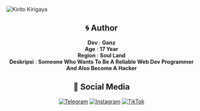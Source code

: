 ![Kirito Kirigaya](https://media3.giphy.com/media/xULW8B4WU7Rjh5po88/giphy.gif?cid=6c09b952ne8wb0jeonmf4jfr1j1ro9w95ohp6872tot6wdwb&ep=v1_internal_gif_by_id&rid=giphy.gif&ct=g)

<div align="center">

## 🌀 Author
**Dev** : **Ganz**  
**Age** : **17 Year**  
**Region** : **Soul Land**  
**Deskripsi** : **Someone Who Wants To Be A Reliable Web Dev Programmer And Also Become A Hacker**

## 🔗 Social Media
[![Telegram](https://img.shields.io/badge/Telegram-26A5E4?style=for-the-badge&logo=telegram&logoColor=white)](https://t.me/@NOT144FOUND)
[![Instagram](https://img.shields.io/badge/Instagram-1877F2?style=for-the-badge&logo=instagram&logoColor=white)](https://Instagram.com/@YUSUFKENZZ)
[![TikTok](https://img.shields.io/badge/TikTok-000000?style=for-the-badge&logo=tiktok&logoColor=white)](https://tiktok.com/@notsuspend.21)

</div>
